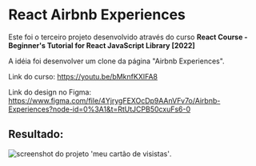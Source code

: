 # React Airbnb Experiences

Este foi o terceiro projeto desenvolvido através do curso **React Course - Beginner's Tutorial for React JavaScript Library [2022]**

A idéia foi desenvolver um clone da página "Airbnb Experiences".

Link do curso:
https://youtu.be/bMknfKXIFA8

Link do design no Figma:
https://www.figma.com/file/4YjrygFEXOcDp9AAnVFv7o/Airbnb-Experiences?node-id=0%3A1&t=RtUtJCPB50cxuFs6-0

## Resultado:

![screenshot do projeto 'meu cartão de visistas'](./react-my-business-card.png).
